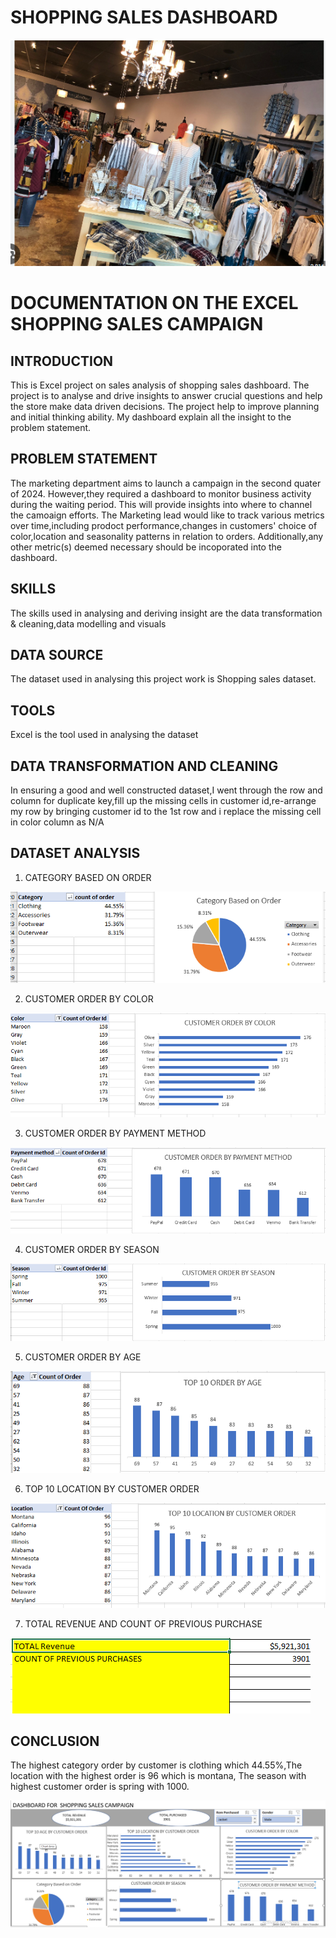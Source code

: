 # SHOPPING SALES DASHBOARD

![](https://github.com/akpanmary46/Shopping-sales-dashboard/blob/main/shopping%20Sales%20Image.png)

# DOCUMENTATION ON THE EXCEL SHOPPING SALES CAMPAIGN 

## INTRODUCTION
   This is Excel project on sales analysis of shopping sales dashboard. The project is to analyse and drive insights to answer  crucial questions and help the store make data driven decisions. The project help to improve planning and initial thinking ability. My dashboard explain all the insight to the problem statement.

## PROBLEM STATEMENT
   The marketing department aims to launch a campaign in the second quater of 2024. However,they required a dashboard to monitor business activity during the waiting period. This will provide insights into where to channel the camoaign efforts. The Marketing lead would like to track various metrics over time,including prodoct performance,changes in customers' choice of color,location and seasonality patterns in relation to orders. Additionally,any other metric(s) deemed necessary should be incoporated into the dashboard.

## SKILLS
   The skills used in analysing and deriving insight are the data transformation & cleaning,data modelling and visuals
   
## DATA SOURCE
  The dataset used in analysing this project work is Shopping sales dataset.

## TOOLS
  Excel is the tool used in analysing the dataset

## DATA TRANSFORMATION AND CLEANING
  In ensuring a good and well constructed dataset,I went through the row and column for duplicate key,fill up the missing cells in customer id,re-arrange my row by bringing customer id to the 1st row and i replace the missing cell in color column as N/A

## DATASET ANALYSIS
 1. CATEGORY BASED ON ORDER

![](https://github.com/akpanmary46/Shopping-sales-dashboard/blob/main/CATEGORY%20BASED%20ON%20ORDER.png)

2. CUSTOMER ORDER BY COLOR

![](https://github.com/akpanmary46/Shopping-sales-dashboard/blob/main/CUSTOMER%20ORDER%20BY%20COLOR.png)

3. CUSTOMER ORDER BY PAYMENT METHOD

![](https://github.com/akpanmary46/Shopping-sales-dashboard/blob/main/CUSTOMER%20ORDER%20BY%20PAYMENT%20METHOD.png)

4. CUSTOMER ORDER BY SEASON

![](https://github.com/akpanmary46/Shopping-sales-dashboard/blob/main/CUSTOMER%20ORDER%20BY%20SEASON.png)

5. CUSTOMER ORDER BY AGE

![](https://github.com/akpanmary46/Shopping-sales-dashboard/blob/main/ORDER%20BY%20AGE.png)

6. TOP 10 LOCATION BY CUSTOMER ORDER

![](https://github.com/akpanmary46/Shopping-sales-dashboard/blob/main/TOP%2010%20LOCATION%20BY%20CUSTOMER%20ORDER.png)  

7. TOTAL REVENUE AND COUNT OF PREVIOUS PURCHASE

![](https://github.com/akpanmary46/Shopping-sales-dashboard/blob/main/TRANSACTION%20SUMMARY.png)

## CONCLUSION
  The highest category order by customer is clothing which 44.55%,The location with the highest order is 96 which is montana, The season with highest customer order is spring with 1000.

  ![](https://github.com/akpanmary46/Shopping-sales-dashboard/blob/main/EXCEL%20DASHBOARD.png)
